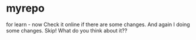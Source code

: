 # myrepo
for learn - now
Check it online if there are some changes.
And again I  doing some changes.
Skip!
What do you think about it??